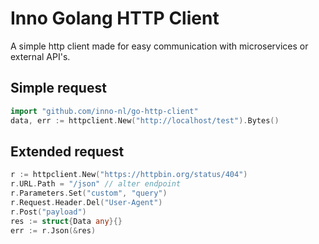 # Inno Golang HTTP Client

A simple http client made for easy communication with microservices or external API's.

## Simple request

```go
import "github.com/inno-nl/go-http-client"
data, err := httpclient.New("http://localhost/test").Bytes()
```

## Extended request

```go
r := httpclient.New("https://httpbin.org/status/404")
r.URL.Path = "/json" // alter endpoint
r.Parameters.Set("custom", "query")
r.Request.Header.Del("User-Agent")
r.Post("payload")
res := struct{Data any}{}
err := r.Json(&res)
```

